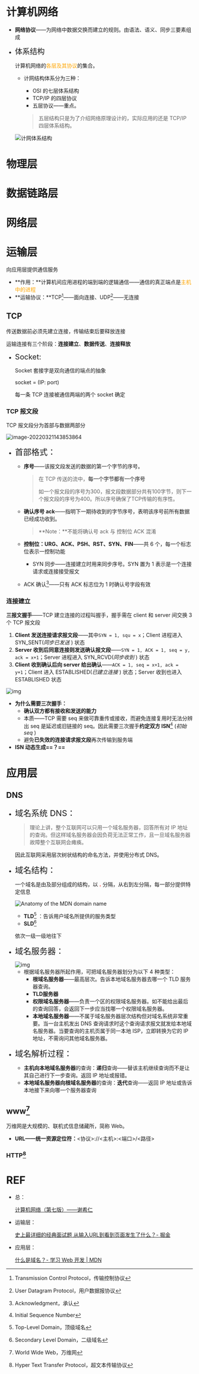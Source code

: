 # 计算机网络

+ **网络协议**——为网络中数据交换而建立的规则。由语法、语义、同步三要素组成

+ <span style="font-size:20px">体系结构</span>

    计算机网络的<span style="color:orange">各层及其协议</span>的集合。

    + 计网结构体系分为三种：

        + OSI 的七层体系结构
        + TCP/IP 的四层协议
        + 五层协议——重点。

        > 五层结构只是为了介绍网络原理设计的，实际应用的还是 TCP/IP 四层体系结构。

    <img alt="计网体系结构" src="https://gj1e.github.io/images/%E4%BA%94%E5%B1%82%E4%BD%93%E7%B3%BB%E7%BB%93%E6%9E%84.png">




# 物理层



# 数据链路层



# 网络层



# 运输层

向应用层提供通信服务

+ **作用：**计算机间应用进程的端到端的逻辑通信——通信的真正端点是<span style="color:orange">主机中的进程</span>
+ **运输协议：**TCP[^ 3]——面向连接、UDP[^ 4]——无连接



## TCP

传送数据前必须先建立连接，传输结束后要释放连接

运输连接有三个阶段：**连接建立**、**数据传送**、**连接释放**



+ <span style="font-size:20px">Socket:</span>

    Socket 套接字是双向通信的端点的抽象

    socket = (IP: port)

    每一条 TCP 连接被通信两端的两个 socket 确定



### TCP 报文段

TCP 报文段分为首部与数据两部分

![image-20220321143853864](https://gitee.com/ethereal-bang/images/raw/master/20220321143901.png)

+ <span style="font-size:22px">首部格式：</span>

    + **序号**——该报文段发送的数据的第一个字节的序号。

        > 在 TCP 传送的流中，**每一个字节都有一个序号**
        >
        > 如一个报文段的序号为300，报文段数据部分共有100字节，则下一个报文段的序号为400。所以序号确保了TCP传输的有序性。

    + **确认序号 ack**——指明下一期待收到的字节序号，表明该序号前所有数据已经成功收到。

        > **Note：**不能将确认号 ack 与 控制位 ACK 混淆

    + **控制位：URG、ACK、PSH、RST、SYN、FIN**——共 6 个，每一个标志位表示一控制功能

        + SYN 同步——连接建立时用来同步序号。SYN 置为 1 表示是一个连接请求或连接接受报文
    + ACK 确认[^ 8]——只有 ACK 标志位为 1 时确认号字段有效



### 连接建立

**三报文握手**——TCP 建立连接的过程叫握手，握手需在 client 和 server 间交换 3 个 TCP 报文段

1. **Client 发送连接请求报文段**——其中`SYN = 1, squ = x`；Client 进程进入 SYN_SENT(*同步已发送* ) 状态
2. **Server 收到后同意连接则发送确认报文段**——`SYN = 1, ACK = 1, seq = y, ack = x+1`；Server 进程进入 SYN_RCVD(*同步收到* ) 状态
3. **Client 收到确认后向 server 给出确认**——`ACK = 1, seq = x+1, ack = y+1`；Client 进入 ESTABLISHED(*已建立连接* ) 状态；Server 收到也进入 ESTABLISHED 状态

![img](https://camo.githubusercontent.com/efa4fee9e6025b8618d9e9e7ce60ab52c74b0a49b726ea9e6bb095d6b2e4c2ee/68747470733a2f2f706963342e7a68696d672e636f6d2f38302f76322d35373662303433643132333533393238656561366534353337333635353636385f31343430772e6a70673f736f757263653d3139343065663563)

+ **为什么需要三次握手：**
    + **确认双方都有接收和发送的能力**
    + 本质——TCP 需要 seq 来做可靠重传或接收，而避免连接复用时无法分辨出 seq 是延迟或旧链接的 seq。因此需要三次握手**约定双方 ISN**[^ 7] (*初始 seq* )
    + 避免**已失效的连接请求报文段**再次传输到服务端
+ **ISN 动态生成==？==**



# 应用层

## DNS

+ <span style="font-size:22px">域名系统 DNS：</span>

    > 理论上讲，整个互联网可以只用一个域名服务器，回答所有对 IP 地址的查询。但这样域名服务器会因负荷无法正常工作，且一旦域名服务器故障整个互联网会瘫痪。

    因此互联网采用层次树状结构的命名方法，并使用分布式 DNS。

+ <span style="font-size:22px">域名结构：</span>

    一个域名是由及部分组成的结构，以 <span style="color:red">**.**</span> 分隔，从右到左分隔，每一部分提供特定信息

    ![Anatomy of the MDN domain name](https://mdn.mozillademos.org/files/11229/structure.png)

    + **TLD**[^1] ：告诉用户域名所提供的服务类型
    + **SLD**[^ 2]

    依次一级一级地往下

+ <span style="font-size:22px">域名服务器：</span>

    <img src="https://gitee.com/ethereal-bang/images/raw/master/20220316142156.jpg" alt="img" />

    + 根据域名服务器所起作用，可把域名服务器划分为以下 4 种类型：
        + **根域名服务器**——最高层次。告诉本地域名服务器去哪一个 TLD 服务器查询。
        + **TLD服务器**
        + **权限域名服务器**——负责一个区的权限域名服务器。如不能给出最后的查询回答，会返回下一步应当找哪一个权限域名服务器。
        + **本地域名服务器**——不属于域名服务器层次结构但对域名系统非常重要。当一台主机发出 DNS 查询请求时这个查询请求报文就发给本地域名服务器。当要查询的主机页属于同一本地 ISP，立即转换为它的 IP 地址，不需询问其他域名服务器。

+ <span style="font-size:22px">域名解析过程：</span>

    + **主机向本地域名服务器**的查询：**递归**查询——替该主机继续查询而不是让其自己进行下一步查询。返回 IP 地址或报错。
    + **本地域名服务器向根域名服务器**的查询：**迭代**查询——返回 IP 地址或告诉本地接下来向哪一个服务器查询



## www[^ 6]

万维网是大规模的、联机式信息储藏所，简称 Web。

+ **URL——统一资源定位符：**<协议>://<主机>:<端口>/<路径>



### HTTP[^ 5]



# REF

+ 总：

    [计算机网络（第七版）——谢希仁]()

+ 运输层：

    [史上最详细的经典面试题 从输入URL到看到页面发生了什么？- 掘金](https://juejin.cn/post/6844903832435032072)

+ 应用层：

    [什么是域名？- 学习 Web 开发 | MDN](https://developer.mozilla.org/zh-CN/docs/Learn/Common_questions/What_is_a_domain_name)
    
    



[^1]: Top-Level Domain，顶级域名
[^ 2]: Secondary Level Domain，二级域名

[^ 3]: Transmission Control Protocol，传输控制协议
[^ 4]: User Datagram Protocol，用户数据报协议
[^ 5]: Hyper Text Transfer Protocol，超文本传输协议

[^ 6]: World Wide Web，万维网

[^ 7]: Initial Sequence Number
[^ 8]: Acknowledgment，承认

